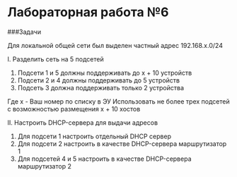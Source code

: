 # Лабораторная работа №6

###Задачи

Для локальной общей сети был выделен частный адрес 192.168.x.0/24

I. Разделить сеть на 5 подсетей
1) Подсети 1 и 5 должны поддерживать до x + 10 устройств
2) Подсети 2 и 4 должны поддерживать до 5 устройств
3) Подсеть 3 должна поддерживать только 2 устройства

Где x - Ваш номер по списку в ЭУ
Использовать не более трех подсетей с возможностью размещения x + 10 хостов

II.  Настроить DHCP-сервера для выдачи адресов
1) Для подсети 1 настроить отдельный DHCP сервер
2) Для подсети 2 настроить в качестве DHCP-сервера
   маршрутизатор 1
3) Для подсетей 4 и 5 настроить в качестве DHCP-сервера 	маршрутизатор 2
